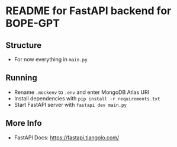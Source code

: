 # README for FastAPI backend for BOPE-GPT

## Structure 

- For now everything in `main.py` 

## Running

- Rename `.mockenv` to `.env` and enter MongoDB Atlas URI 
- Install dependencies with `pip install -r requirements.txt`
- Start FastAPI server with `fastapi dev main.py`  

## More Info 

- FastAPI Docs: https://fastapi.tiangolo.com/ 